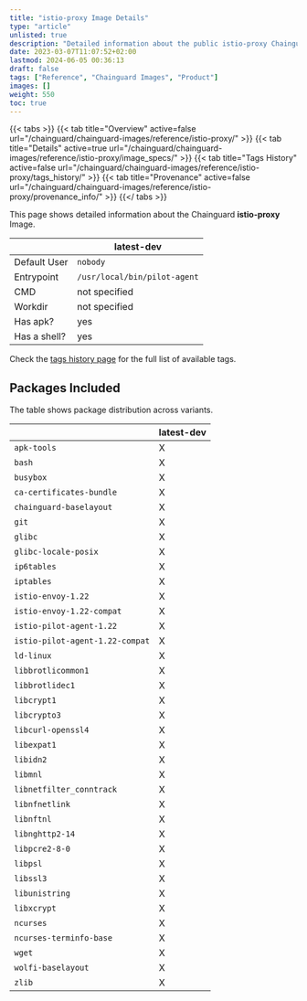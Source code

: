 ```yaml
---
title: "istio-proxy Image Details"
type: "article"
unlisted: true
description: "Detailed information about the public istio-proxy Chainguard Image."
date: 2023-03-07T11:07:52+02:00
lastmod: 2024-06-05 00:36:13
draft: false
tags: ["Reference", "Chainguard Images", "Product"]
images: []
weight: 550
toc: true
---
```


{{< tabs >}}
{{< tab title="Overview" active=false url="/chainguard/chainguard-images/reference/istio-proxy/" >}}
{{< tab title="Details" active=true url="/chainguard/chainguard-images/reference/istio-proxy/image_specs/" >}}
{{< tab title="Tags History" active=false url="/chainguard/chainguard-images/reference/istio-proxy/tags_history/" >}}
{{< tab title="Provenance" active=false url="/chainguard/chainguard-images/reference/istio-proxy/provenance_info/" >}}
{{</ tabs >}}

This page shows detailed information about the Chainguard **istio-proxy** Image.

|              | latest-dev                   |
|--------------|------------------------------|
| Default User | `nobody`                     |
| Entrypoint   | `/usr/local/bin/pilot-agent` |
| CMD          | not specified                |
| Workdir      | not specified                |
| Has apk?     | yes                          |
| Has a shell? | yes                          |

Check the [tags history page](/chainguard/chainguard-images/reference/istio-proxy/tags_history/) for the full list of available tags.

## Packages Included
The table shows package distribution across variants.

|                                 | latest-dev |
|---------------------------------|------------|
| `apk-tools`                     | X          |
| `bash`                          | X          |
| `busybox`                       | X          |
| `ca-certificates-bundle`        | X          |
| `chainguard-baselayout`         | X          |
| `git`                           | X          |
| `glibc`                         | X          |
| `glibc-locale-posix`            | X          |
| `ip6tables`                     | X          |
| `iptables`                      | X          |
| `istio-envoy-1.22`              | X          |
| `istio-envoy-1.22-compat`       | X          |
| `istio-pilot-agent-1.22`        | X          |
| `istio-pilot-agent-1.22-compat` | X          |
| `ld-linux`                      | X          |
| `libbrotlicommon1`              | X          |
| `libbrotlidec1`                 | X          |
| `libcrypt1`                     | X          |
| `libcrypto3`                    | X          |
| `libcurl-openssl4`              | X          |
| `libexpat1`                     | X          |
| `libidn2`                       | X          |
| `libmnl`                        | X          |
| `libnetfilter_conntrack`        | X          |
| `libnfnetlink`                  | X          |
| `libnftnl`                      | X          |
| `libnghttp2-14`                 | X          |
| `libpcre2-8-0`                  | X          |
| `libpsl`                        | X          |
| `libssl3`                       | X          |
| `libunistring`                  | X          |
| `libxcrypt`                     | X          |
| `ncurses`                       | X          |
| `ncurses-terminfo-base`         | X          |
| `wget`                          | X          |
| `wolfi-baselayout`              | X          |
| `zlib`                          | X          |

